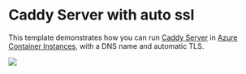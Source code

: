 # Caddy Server with auto ssl

This template demonstrates how you can run [Caddy Server](https://caddyserver.com/) in [Azure Container Instances](https://docs.microsoft.com/en-us/azure/container-instances/), with a DNS name and automatic TLS.

<a href="https://portal.azure.com/#create/Microsoft.Template/uri/https%3A%2F%2Fraw.githubusercontent.com%2Fyangl900%2Fazure-aci-samples%2Fmaster%2Fcaddyserver-autossl%2Fdeploy.json" target="_blank">
    <img src="http://azuredeploy.net/deploybutton.png"/>
</a>
